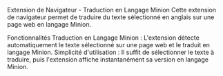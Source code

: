Extension de Navigateur - Traduction en Langage Minion
Cette extension de navigateur permet de traduire du texte sélectionné en anglais sur une page web en langage Minion.

Fonctionnalités
Traduction en Langage Minion : L'extension détecte automatiquement le texte sélectionné sur une page web et le traduit en langage Minion.
Simplicité d'utilisation : Il suffit de sélectionner le texte à traduire, puis l'extension affiche instantanément sa version en langage Minion.
